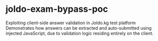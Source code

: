 # joldo-exam-bypass-poc
Exploiting client-side answer validation in Joldo.kg test platform Demonstrates how answers can be extracted and auto-submitted using injected JavaScript, due to validation logic residing entirely on the client.
